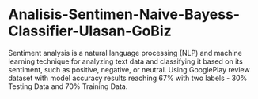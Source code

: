 # Analisis-Sentimen-Naive-Bayess-Classifier-Ulasan-GoBiz
Sentiment analysis is a natural language processing (NLP) and machine learning technique for analyzing text data and classifying it based on its sentiment, such as positive, negative, or neutral. Using GooglePlay review dataset with model accuracy results reaching 67% with two labels - 30% Testing Data and 70% Training Data.

